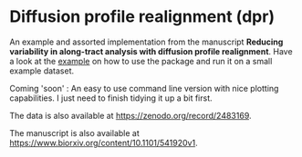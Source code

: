 # Diffusion profile realignment (dpr)

An example and assorted implementation from the manuscript **Reducing variability in along-tract analysis with diffusion profile realignment**.
Have a look at the [example](example.ipynb) on how to use the package and run it on a small example dataset.

Coming 'soon' : An easy to use command line version with nice plotting capabilities. I just need to finish tidying it up a bit first.

The data is also available at https://zenodo.org/record/2483169.

The manuscript is also available at https://www.biorxiv.org/content/10.1101/541920v1.
